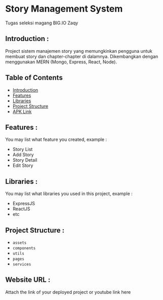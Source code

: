 # Story Management System
Tugas seleksi magang BIG.IO Zaqy

## <a name="introduction"></a> Introduction :
Project sistem manajemen story yang memungkinkan pengguna untuk membuat story dan chapter-chapter di dalamnya. Dikembangkan dengan menggunakan MERN (Mongo, Express, React, Node).

## Table of Contents

- [Introduction](#introduction)
- [Features](#features)
- [Libraries](#libraries)
- [Project Structure](#project-structures)
- [APK Link](#apk-link)

## <a name="features"></a> Features :
You may list what feature you created, example :
- Story List
- Add Story
- Story Detail
- Edit Story


## <a name="libraries"></a> Libraries :
You may list what libraries you used in this project, example :
- ExpressJS
- ReactJS
- etc

## <a name="project-structures"></a> Project Structure :
* `assets`
* `components`
* `utils`
* `pages`
* `services`

## <a name="apk-link"></a> Website URL :
Attach the link of your deployed project or youtube link here
